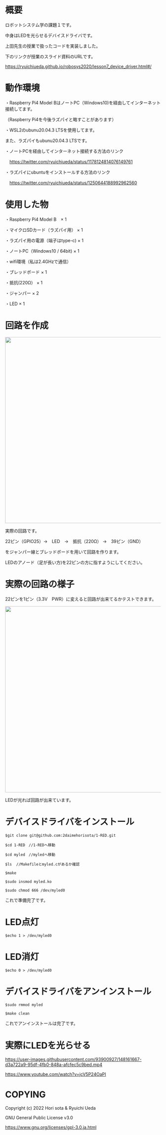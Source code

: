 # 概要
ロボットシステム学の課題１です。　

中身はLEDを光らせるデバイスドライバです。

上田先生の授業で扱ったコードを実装しました。



下のリンクが授業のスライド資料のURLです。

https://ryuichiueda.github.io/robosys2020/lesson7_device_driver.html#/



# 動作環境
・Raspberry Pi4 Model BはノートPC（Windows10)を経由してインターネット接続してます。

（Raspberry Pi4を今後ラズパイと略すことがあります）

・WSL2のubunu20.04.3 LTSを使用してます。

また、ラズパイもubunu20.04.3 LTSです。




・ノートPCを経由してインターネット接続する方法のリンク

　https://twitter.com/ryuichiueda/status/1178124814076149761


・ラズパイにubuntuをインストールする方法のリンク

　https://twitter.com/ryuichiueda/status/1250644188992962560


# 使用した物
・Raspberry Pi4 Model B　× 1

・マイクロSDカード（ラズパイ用） × 1

・ラズパイ用の電源（端子はtype-c) × 1

・ノートPC（Windows10 / 64bit) × 1

・wifi環境（私は2.4GHzで通信）

・ブレッドボード × 1

・抵抗(220Ω） × 1

・ジャンパー × 2

・LED × 1


# 回路を作成


<img src="https://user-images.githubusercontent.com/93900927/148147915-54790d3e-b307-44dc-bcaf-dc47ea65cf30.jpg" width="600px">

実際の回路です。

22ピン（GPIO25）→　LED　→　抵抗（220Ω） →　39ピン（GND）

をジャンパー線とブレッドボードを用いて回路を作ります。

LEDのアノード（足が長い方)を22ピンの方に指すようにしてください。



# 実際の回路の様子

22ピンを1ピン（3.3V　PWR）に変えると回路が出来てるかテストできます。

<img src="https://user-images.githubusercontent.com/93900927/148147926-fa443a37-35db-4ebc-9f90-83efd19ad422.jpg" width="600px">


LEDが光れば回路が出来ています。

# デバイスドライバをインストール

    $git clone git@github.com:2daimehorisota/1-RED.git

    $cd 1-RED　//1-REDへ移動
    
    $cd myled　//myledへ移動

    $ls  //Makefileとmyled.cがあるか確認
    
    $make
    
    $sudo insmod myled.ko
    
    $sudo chmod 666 /dev/myled0

これで準備完了です。
# LED点灯
    $echo 1 > /dev/myled0

# LED消灯
    $echo 0 > /dev/myled0

# デバイスドライバをアンインストール
    $sudo rmmod myled

    $make clean

これでアンインストールは完了です。

# 実際にLEDを光らせる



https://user-images.githubusercontent.com/93900927/148161667-d3a722a9-95df-4fb0-848a-afcfec5c9bed.mp4

https://www.youtube.com/watch?v=jcV5P24OaPI


# COPYING
Copyright (c) 2022 Hori sota & Ryuichi Ueda

GNU General Public License v3.0

https://www.gnu.org/licenses/gpl-3.0.ja.html
